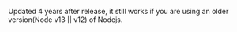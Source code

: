 Updated 4 years after release, it still works if you are using an older version(Node v13 || v12) of Nodejs.
